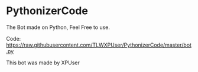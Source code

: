 # PythonizerCode
The Bot made on Python, Feel Free to use.

Code: https://raw.githubusercontent.com/TLWXPUser/PythonizerCode/master/bot.py

This bot was made by XPUser

